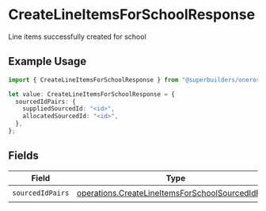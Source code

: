 # CreateLineItemsForSchoolResponse

Line items successfully created for school

## Example Usage

```typescript
import { CreateLineItemsForSchoolResponse } from "@superbuilders/oneroster/models/operations";

let value: CreateLineItemsForSchoolResponse = {
  sourcedIdPairs: {
    suppliedSourcedId: "<id>",
    allocatedSourcedId: "<id>",
  },
};
```

## Fields

| Field                                                                                                                  | Type                                                                                                                   | Required                                                                                                               | Description                                                                                                            |
| ---------------------------------------------------------------------------------------------------------------------- | ---------------------------------------------------------------------------------------------------------------------- | ---------------------------------------------------------------------------------------------------------------------- | ---------------------------------------------------------------------------------------------------------------------- |
| `sourcedIdPairs`                                                                                                       | [operations.CreateLineItemsForSchoolSourcedIdPairs](../../models/operations/createlineitemsforschoolsourcedidpairs.md) | :heavy_check_mark:                                                                                                     | N/A                                                                                                                    |